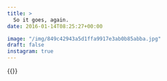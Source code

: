 ```yaml
---
title: >
  So it goes, again.
date: 2016-01-14T08:25:27+00:00

image: "/img/849c42943a5d1ffa9917e3ab0b85abba.jpg"
draft: false
instagram: true
---
```


{{<photo src="/img/849c42943a5d1ffa9917e3ab0b85abba.jpg">}}

